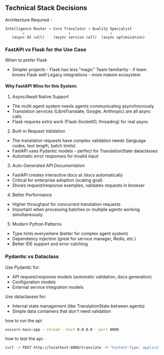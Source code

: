 ## Technical Stack Decisions
Architecture Required -
```
Intelligence Router → Core Translator → Quality Specialist
        ↓                    ↓                  ↓
   (async AI call)    (async service call)  (async optimization)
```

### FastAPI vs Flask for the Use Case

When to prefer Flask 
- Simpler projects - Flask has less "magic"
Team familiarity - if team knows Flask well
Legacy integrations - more mature ecosystem


#### Why FastAPI Wins for this System:

1. Async/Await Native Support
- The multi-agent system needs agents communicating asynchronously
- Translation services (LibreTranslate, Google, Anthropic) are all async calls
- Flask requires extra work (Flask-SocketIO, threading) for real async

2. Built-in Request Validation
- The translation requests have complex validation needs (language codes, text length, batch limits)
- FastAPI uses Pydantic models - perfect for TranslationState dataclasses
- Automatic error responses for invalid input

3. Auto-Generated API Documentation
- FastAPI creates interactive docs at /docs automatically
- Critical for enterprise adoption (scaling goal)
- Shows request/response examples, validates requests in browser

4. Better Performance
- Higher throughput for concurrent translation requests
- Important when processing batches or multiple agents working simultaneously

5. Modern Python Patterns
- Type hints everywhere (better for complex agent system)
- Dependency injection (great for service manager, Redis, etc.)
- Better IDE support and error catching

### Pydantic vs Dataclass 
Use Pydantic for:
- API request/response models (automatic validation, docs generation)
- Configuration models
- External service integration models

Use dataclasses for:
- Internal state management (like TranslationState between agents)
- Simple data containers that don't need validation

how to run the api:
```bash
uvicorn main:app --reload --host 0.0.0.0 --port 8000
```

how to test the api:
```bash
curl -X POST http://localhost:8000/translate -H "Content-Type: application/json" -d '{"text": "Hello, world!"}'
```
